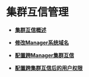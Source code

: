# 集群互信管理<a name="admin_guide_000174"></a>

-   **[集群互信概述](集群互信概述.md)**  

-   **[修改Manager系统域名](修改Manager系统域名.md)**  

-   **[配置跨Manager集群互信](配置跨Manager集群互信.md)**  

-   **[配置跨集群互信后的用户权限](配置跨集群互信后的用户权限.md)**  


